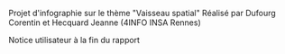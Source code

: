 Projet d'infographie sur le thème "Vaisseau spatial"
Réalisé par Dufourg Corentin et Hecquard Jeanne (4INFO INSA Rennes)

Notice utilisateur à la fin du rapport
